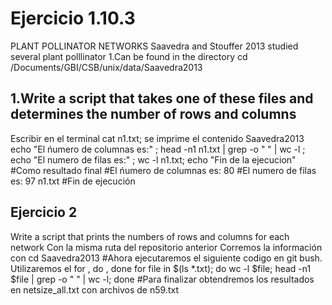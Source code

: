 # Ejercicio 1.10.3
PLANT POLLINATOR NETWORKS
Saavedra and Stouffer 2013 studied several plant polllinator
1.Can be found in the directory cd /Documents/GBI/CSB/unix/data/Saavedra2013
## 1.Write a script that takes one of these files and determines the number of rows and columns 
Escribir en el terminal cat n1.txt; se imprime el contenido Saavedra2013 echo "El ńumero de columnas es:" ; head -n1 n1.txt | grep -o " " | wc -l ; echo "El numero de filas es:" ; wc -l n1.txt; echo "Fin de la ejecucion" #Como resultado final #El ńumero de columnas es: 80 #El numero de filas es: 97 n1.txt #Fin de ejecución
## Ejercicio 2
Write a script that prints the numbers of rows and columns for each network
Con la  misma ruta del repositorio anterior Corremos la información con cd Saavedra2013 
#Ahora ejecutaremos el siguiente codigo en git bush.
Utilizaremos el for , do , done for file in $(ls *.txt); do wc -l $file; head -n1 $file | grep -o " " | wc -l; done
#Para finalizar obtendremos los resultados en netsize_all.txt con archivos de n59.txt


